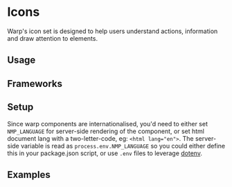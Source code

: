 <script setup>
  import Vue from './vue.md';
  import Elements from './elements.md';
  import React from './react.md';
</script>

# Icons

Warp's icon set is designed to help users understand actions, information and draw attention to elements.

<components-status react='released' vue='released' elements='released' />

## Usage

<component-design-guidelines name="Warp - Components / Icons" link="https://www.figma.com/file/yEx16ew6S0Xgd579dN4hsM/Warp---Icons?type=design&node-id=6011-1442&mode=design&t=zY5N398IPei2z89J-0" />

<component-questions />

## Frameworks

<tabs-content>
  <template #react>
   <react />
  </template>
  <template #vue>
    <vue />
  </template>
  <template #elements>
    <elements />
  </template>
</tabs-content>

## Setup

Since warp components are internationalised, you'd need to either set `NMP_LANGUAGE` for server-side rendering of the component, or set html document lang with a two-letter-code, eg: `<html lang="en">`. The server-side variable is read as `process.env.NMP_LANGUAGE` so you could either define this in your package.json script, or use `.env` files to leverage [dotenv](https://github.com/motdotla/dotenv).

## Examples

<theme-switcher />

<icon-example />